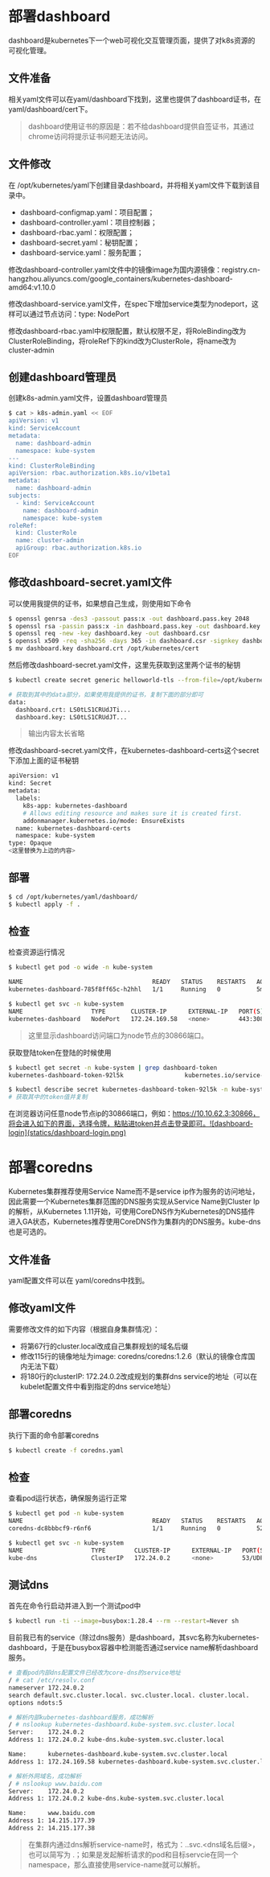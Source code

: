 # 部署dashboard

dashboard是kubernetes下一个web可视化交互管理页面，提供了对k8s资源的可视化管理。



## 文件准备

相关yaml文件可以在yaml/dashboard下找到，这里也提供了dashboard证书，在yaml/dashboard/cert下。

> dashboard使用证书的原因是：若不给dashboard提供自签证书，其通过chrome访问将提示证书问题无法访问。



## 文件修改

在 /opt/kubernetes/yaml下创建目录dashboard，并将相关yaml文件下载到该目录中。

- dashboard-configmap.yaml：项目配置；
- dashboard-controller.yaml：项目控制器；
- dashboard-rbac.yaml：权限配置；
- dashboard-secret.yaml：秘钥配置；
- dashboard-service.yaml：服务配置；

 

修改dashboard-controller.yaml文件中的镜像image为国内源镜像：registry.cn-hangzhou.aliyuncs.com/google_containers/kubernetes-dashboard-amd64:v1.10.0

修改dashboard-service.yaml文件，在spec下增加service类型为nodeport，这样可以通过节点访问：type: NodePort

修改dashboard-rbac.yaml中权限配置，默认权限不足，将RoleBinding改为ClusterRoleBinding，将roleRef下的kind改为ClusterRole，将name改为cluster-admin

 

## 创建dashboard管理员

创建k8s-admin.yaml文件，设置dashboard管理员

```bash
$ cat > k8s-admin.yaml << EOF
apiVersion: v1
kind: ServiceAccount
metadata:
  name: dashboard-admin
  namespace: kube-system
---
kind: ClusterRoleBinding
apiVersion: rbac.authorization.k8s.io/v1beta1
metadata:
  name: dashboard-admin
subjects:
  - kind: ServiceAccount
    name: dashboard-admin
    namespace: kube-system
roleRef:
  kind: ClusterRole
  name: cluster-admin
  apiGroup: rbac.authorization.k8s.io
EOF
```



## 修改dashboard-secret.yaml文件

可以使用我提供的证书，如果想自己生成，则使用如下命令

```bash
$ openssl genrsa -des3 -passout pass:x -out dashboard.pass.key 2048
$ openssl rsa -passin pass:x -in dashboard.pass.key -out dashboard.key
$ openssl req -new -key dashboard.key -out dashboard.csr
$ openssl x509 -req -sha256 -days 365 -in dashboard.csr -signkey dashboard.key -out dashboard.crt
$ mv dashboard.key dashboard.crt /opt/kubernetes/cert
```



然后修改dashboard-secret.yaml文件，这里先获取到这里两个证书的秘钥

```bash
$ kubectl create secret generic helloworld-tls --from-file=/opt/kubernetes/cert/dashboard.crt --from-file=/opt/kubernetes/cert/dashboard.key --dry-run -o yaml

# 获取到其中的data部分，如果使用我提供的证书，复制下面的部分即可
data:
  dashboard.crt: LS0tLS1CRUdJTi...
  dashboard.key: LS0tLS1CRUdJT...
```

> 输出内容太长省略



修改dashboard-secret.yaml文件，在kubernetes-dashboard-certs这个secret下添加上面的证书秘钥

```bash
apiVersion: v1
kind: Secret
metadata:
  labels:
    k8s-app: kubernetes-dashboard
    # Allows editing resource and makes sure it is created first.
    addonmanager.kubernetes.io/mode: EnsureExists
  name: kubernetes-dashboard-certs
  namespace: kube-system
type: Opaque
<这里替换为上边的内容>
```



## 部署

```bash
$ cd /opt/kubernetes/yaml/dashboard/
$ kubectl apply -f .
```



## 检查

检查资源运行情况

```bash
$ kubectl get pod -o wide -n kube-system

NAME                                    READY   STATUS    RESTARTS   AGE    IP            NODE         NOMINATED NODE   READINESS GATES
kubernetes-dashboard-785f8ff65c-h2hhl   1/1     Running   0          5m5s   172.21.34.2   10.10.62.5   <none>           <none>

$ kubectl get svc -n kube-system
NAME                   TYPE       CLUSTER-IP      EXTERNAL-IP   PORT(S)         AGE
kubernetes-dashboard   NodePort   172.24.169.58   <none>        443:30866/TCP   88s
```

> 这里显示dashboard访问端口为node节点的30866端口。



获取登陆token在登陆的时候使用

```bash
$ kubectl get secret -n kube-system | grep dashboard-token
kubernetes-dashboard-token-92l5k                 kubernetes.io/service-account-token   3      28m

$ kubectl describe secret kubernetes-dashboard-token-92l5k -n kube-system
# 获取其中的token值并复制
```



在浏览器访问任意node节点ip的30866端口，例如：https://10.10.62.3:30866，将会进入如下的界面，选择令牌，粘贴进token并点击登录即可。![dashboard-login](statics/dashboard-login.png)





# 部署coredns

Kubernetes集群推荐使用Service Name而不是service ip作为服务的访问地址，因此需要一个Kubernetes集群范围的DNS服务实现从Service Name到Cluster Ip的解析，从Kubernetes 1.11开始，可使用CoreDNS作为Kubernetes的DNS插件进入GA状态，Kubernetes推荐使用CoreDNS作为集群内的DNS服务。kube-dns也是可选的。

 

## 文件准备

yaml配置文件可以在 yaml/coredns中找到。



## 修改yaml文件

需要修改文件的如下内容（根据自身集群情况）：

- 将第67行的cluster.local改成自己集群规划的域名后缀
- 修改115行的镜像地址为image: coredns/coredns:1.2.6（默认的镜像仓库国内无法下载）
- 将180行的clusterIP: 172.24.0.2改成规划的集群dns service的地址（可以在kubelet配置文件中看到指定的dns service地址）



## 部署coredns

执行下面的命令部署coredns

```bash
$ kubectl create -f coredns.yaml
```



## 检查

查看pod运行状态，确保服务运行正常

```bash
$ kubectl get pod -n kube-system
NAME                                    READY   STATUS    RESTARTS   AGE
coredns-dc8bbbcf9-r6nf6                 1/1     Running   0          52s

$ kubectl get svc -n kube-system
NAME                   TYPE        CLUSTER-IP      EXTERNAL-IP   PORT(S)         AGE
kube-dns               ClusterIP   172.24.0.2      <none>        53/UDP,53/TCP   2m11s
```



## 测试dns

首先在命令行启动并进入到一个测试pod中

```bash
$ kubectl run -ti --image=busybox:1.28.4 --rm --restart=Never sh
```



目前我已有的service（除过dns服务）是dashboard，其svc名称为kubernetes-dashboard，于是在busybox容器中检测能否通过service name解析dashboard服务。

```bash
# 查看pod内部dns配置文件已经改为core-dns的service地址
/ # cat /etc/resolv.conf 
nameserver 172.24.0.2
search default.svc.cluster.local. svc.cluster.local. cluster.local.
options ndots:5

# 解析内部kubernetes-dashboard服务，成功解析
/ # nslookup kubernetes-dashboard.kube-system.svc.cluster.local
Server:    172.24.0.2
Address 1: 172.24.0.2 kube-dns.kube-system.svc.cluster.local

Name:      kubernetes-dashboard.kube-system.svc.cluster.local
Address 1: 172.24.169.58 kubernetes-dashboard.kube-system.svc.cluster.local

# 解析外网域名，成功解析
/ # nslookup www.baidu.com
Server:    172.24.0.2
Address 1: 172.24.0.2 kube-dns.kube-system.svc.cluster.local

Name:      www.baidu.com
Address 1: 14.215.177.39
Address 2: 14.215.177.38
```

> 在集群内通过dns解析service-name时，格式为：<service-name>.<namespace>.svc.<dns域名后缀>，也可以简写为 <service-name>.<namespace>；如果是发起解析请求的pod和目标servcie在同一个namespace，那么直接使用service-name就可以解析。



